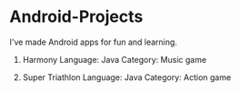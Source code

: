 # Android-Projects

I've made Android apps for fun and learning.

1. Harmony
Language: Java
Category: Music game

2. Super Triathlon
Language: Java
Category: Action game
